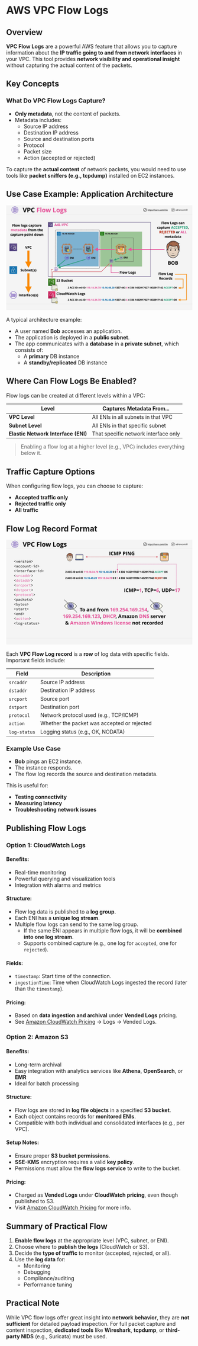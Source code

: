 # AWS VPC Flow Logs

## Overview

**VPC Flow Logs** are a powerful AWS feature that allows you to capture information about the **IP traffic going to and from network interfaces** in your VPC. This tool provides **network visibility and operational insight** without capturing the actual content of the packets.

## Key Concepts

### What Do VPC Flow Logs Capture?

- **Only metadata**, not the content of packets.
- Metadata includes:
  - Source IP address
  - Destination IP address
  - Source and destination ports
  - Protocol
  - Packet size
  - Action (accepted or rejected)

To capture the **actual content** of network packets, you would need to use tools like **packet sniffers (e.g., tcpdump)** installed on EC2 instances.

## Use Case Example: Application Architecture

![alt text](image.png)

A typical architecture example:

- A user named **Bob** accesses an application.
- The application is deployed in a **public subnet**.
- The app communicates with a **database** in a **private subnet**, which consists of:
  - A **primary** DB instance
  - A **standby/replicated** DB instance

## Where Can Flow Logs Be Enabled?

Flow logs can be created at different levels within a VPC:

| Level                               | Captures Metadata From...            |
| ----------------------------------- | ------------------------------------ |
| **VPC Level**                       | All ENIs in all subnets in that VPC  |
| **Subnet Level**                    | All ENIs in that specific subnet     |
| **Elastic Network Interface (ENI)** | That specific network interface only |

> Enabling a flow log at a higher level (e.g., VPC) includes everything below it.

## Traffic Capture Options

When configuring flow logs, you can choose to capture:

- **Accepted traffic only**
- **Rejected traffic only**
- **All traffic**

## Flow Log Record Format

![alt text](image-1.png)

Each **VPC Flow Log record** is a **row** of log data with specific fields. Important fields include:

| Field        | Description                                 |
| ------------ | ------------------------------------------- |
| `srcaddr`    | Source IP address                           |
| `dstaddr`    | Destination IP address                      |
| `srcport`    | Source port                                 |
| `dstport`    | Destination port                            |
| `protocol`   | Network protocol used (e.g., TCP/ICMP)      |
| `action`     | Whether the packet was accepted or rejected |
| `log-status` | Logging status (e.g., OK, NODATA)           |

### Example Use Case

- **Bob** pings an EC2 instance.
- The instance responds.
- The flow log records the source and destination metadata.

This is useful for:

- **Testing connectivity**
- **Measuring latency**
- **Troubleshooting network issues**

## Publishing Flow Logs

### Option 1: CloudWatch Logs

#### Benefits:

- Real-time monitoring
- Powerful querying and visualization tools
- Integration with alarms and metrics

#### Structure:

- Flow log data is published to a **log group**.
- Each ENI has a **unique log stream**.
- Multiple flow logs can send to the same log group.
  - If the same ENI appears in multiple flow logs, it will be **combined into one log stream**.
  - Supports combined capture (e.g., one log for `accepted`, one for `rejected`).

#### Fields:

- `timestamp`: Start time of the connection.
- `ingestionTime`: Time when CloudWatch Logs ingested the record (later than the `timestamp`).

#### Pricing:

- Based on **data ingestion and archival** under **Vended Logs** pricing.
- See [Amazon CloudWatch Pricing](https://aws.amazon.com/cloudwatch/pricing/) → Logs → Vended Logs.

### Option 2: Amazon S3

#### Benefits:

- Long-term archival
- Easy integration with analytics services like **Athena**, **OpenSearch**, or **EMR**
- Ideal for batch processing

#### Structure:

- Flow logs are stored in **log file objects** in a specified **S3 bucket**.
- Each object contains records for **monitored ENIs**.
- Compatible with both individual and consolidated interfaces (e.g., per VPC).

#### Setup Notes:

- Ensure proper **S3 bucket permissions**.
- **SSE-KMS** encryption requires a valid **key policy**.
- Permissions must allow the **flow logs service** to write to the bucket.

#### Pricing:

- Charged as **Vended Logs** under **CloudWatch pricing**, even though published to S3.
- Visit [Amazon CloudWatch Pricing](https://aws.amazon.com/cloudwatch/pricing/) for more info.

## Summary of Practical Flow

1. **Enable flow logs** at the appropriate level (VPC, subnet, or ENI).
2. Choose where to **publish the logs** (CloudWatch or S3).
3. Decide the **type of traffic** to monitor (accepted, rejected, or all).
4. Use the **log data** for:
   - Monitoring
   - Debugging
   - Compliance/auditing
   - Performance tuning

## Practical Note

While VPC flow logs offer great insight into **network behavior**, they are **not sufficient** for detailed payload inspection. For full packet capture and content inspection, **dedicated tools** like **Wireshark**, **tcpdump**, or **third-party NIDS** (e.g., Suricata) must be used.
